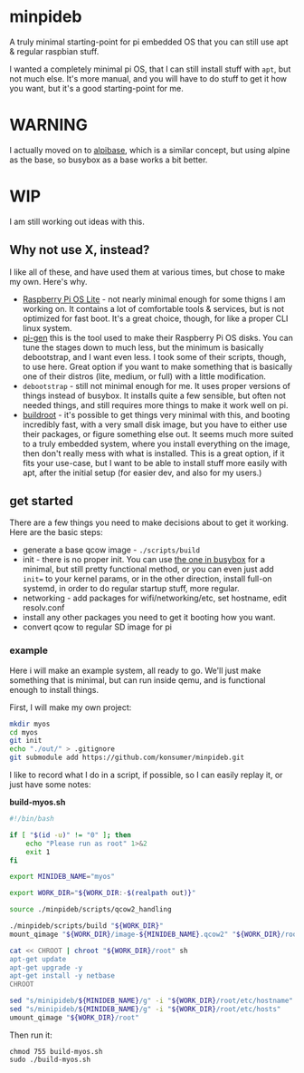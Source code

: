 # minpideb

A truly minimal starting-point for pi embedded OS that you can still use apt & regular raspbian stuff.

I wanted a completely minimal pi OS, that I can still install stuff with `apt`, but not much else. It's more manual, and you will have to do stuff to get it how you want, but it's a good starting-point for me.

# WARNING

I actually moved on to [alpibase](https://github.com/konsumer/alpibase), which is a similar concept, but using alpine as the base, so busybox as a base works a bit better.


# WIP

I am still working out ideas with this.

## Why not use X, instead?

I like all of these, and have used them at various times, but chose to make my own. Here's why.

- [Raspberry Pi OS Lite](https://www.raspberrypi.org/software/operating-systems/) - not nearly minimal enough for some thigns I am working on. It contains a lot of comfortable tools & services, but is not optimized for fast boot. It's a great choice, though, for like a proper CLI linux system.
- [pi-gen](https://github.com/RPi-Distro/pi-gen) this is the tool used to make their Raspberry Pi OS disks. You can tune the stages down to much less, but the minimum is basically debootstrap, and I want even less. I took some of their scripts, though, to use here. Great option if you want to make something that is basically one of their distros (lite, medium, or full) with a little modification.
- `debootstrap` - still not minimal enough for me. It uses proper versions of things instead of busybox. It installs quite a few sensible, but often not needed things, and still requires more things to make it work well on pi.
- [buildroot](https://buildroot.org/) - it's possible to get things very minimal with this, and booting incredibly fast, with a very small disk image, but you have to either use their packages, or figure something else out. It seems much more suited to a truly embedded system, where you install everything on the image, then don't really mess with what is installed. This is a great option, if it fits your use-case, but I want to be able to install stuff more easily with apt, after the initial setup (for easier dev, and also for my users.)


## get started

There are a few things you need to make decisions about to get it working. Here are the basic steps:

- generate a base qcow image - `./scripts/build`
- init - there is no proper init. You can use [the one in busybox](https://www.halolinux.us/embedded-systems/busybox-init.html) for a minimal, but still pretty functional method, or you can even just add `init=` to your kernel params, or in the other direction, install full-on systemd, in order to do regular startup stuff, more regular.
- networking - add packages for wifi/networking/etc, set hostname, edit resolv.conf
- install any other packages you need to get it booting how you want.
- convert qcow to regular SD image for pi


### example

Here i will make an example system, all ready to go. We'll just make something that is minimal, but can run inside qemu, and is functional enough to install things.

First, I will make my own project:

```sh
mkdir myos
cd myos
git init
echo "./out/" > .gitignore
git submodule add https://github.com/konsumer/minpideb.git
```

I like to record what I do in a script, if possible, so I can easily replay it, or just have some notes:

**build-myos.sh**

```bash
#!/bin/bash

if [ "$(id -u)" != "0" ]; then
    echo "Please run as root" 1>&2
    exit 1
fi

export MINIDEB_NAME="myos"

export WORK_DIR="${WORK_DIR:-$(realpath out)}"

source ./minpideb/scripts/qcow2_handling

./minpideb/scripts/build "${WORK_DIR}"
mount_qimage "${WORK_DIR}/image-${MINIDEB_NAME}.qcow2" "${WORK_DIR}/root"

cat << CHROOT | chroot "${WORK_DIR}/root" sh
apt-get update
apt-get upgrade -y
apt-get install -y netbase
CHROOT

sed "s/minipideb/${MINIDEB_NAME}/g" -i "${WORK_DIR}/root/etc/hostname"
sed "s/minipideb/${MINIDEB_NAME}/g" -i "${WORK_DIR}/root/etc/hosts"
umount_qimage "${WORK_DIR}/root"
```

Then run it:

```
chmod 755 build-myos.sh
sudo ./build-myos.sh
```
